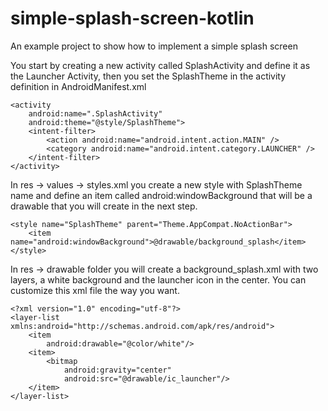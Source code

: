 # simple-splash-screen-kotlin
An example project to show how to implement a simple splash screen

You start by creating a new activity called SplashActivity and define it as the Launcher Activity, then you set the SplashTheme in the activity definition in AndroidManifest.xml

```
<activity
    android:name=".SplashActivity"
    android:theme="@style/SplashTheme">
    <intent-filter>
        <action android:name="android.intent.action.MAIN" />
        <category android:name="android.intent.category.LAUNCHER" />
    </intent-filter>
</activity>
```

In res -> values -> styles.xml you create a new style with SplashTheme name and define an item called android:windowBackground that will be a drawable that you will create in the next step.

```
<style name="SplashTheme" parent="Theme.AppCompat.NoActionBar">
    <item name="android:windowBackground">@drawable/background_splash</item>
</style>
```

In res -> drawable folder you will create a background_splash.xml with two layers, a white background and the launcher icon in the center. You can customize this xml file the way you want.

```
<?xml version="1.0" encoding="utf-8"?>
<layer-list xmlns:android="http://schemas.android.com/apk/res/android">
    <item
        android:drawable="@color/white"/>
    <item>
        <bitmap
            android:gravity="center"
            android:src="@drawable/ic_launcher"/>
    </item>
</layer-list>
```
